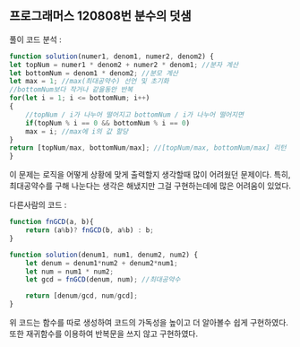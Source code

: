 ## **프로그래머스 120808번 분수의 덧샘**

풀이 코드 분석 :

```jsx
function solution(numer1, denom1, numer2, denom2) {
let topNum = numer1 * denom2 + numer2 * denom1; //분자 계산
let bottomNum = denom1 * denom2; //분모 계산
let max = 1; //max(최대공약수) 선언 및 초기화
//bottomNum보다 작거나 같을동안 반복
for(let i = 1; i <= bottomNum; i++)
{
    //topNum / i가 나누어 떨어지고 bottomNum / i가 나누어 떨어지면
    if(topNum % i == 0 && bottomNum % i == 0) 
    max = i; //max에 i의 값 할당
}
return [topNum/max, bottomNum/max]; //[topNum/max, bottomNum/max] 리턴
}
```

이 문제는 로직을 어떻게 상황에 맞게 출력할지 생각할때 많이 어려웠던 문제이다. 특히, 최대공약수를 구해 나눈다는 생각은 해냈지만 그걸 구현하는데에 많은 어려움이 있었다.

다른사람의 코드 :

```jsx
function fnGCD(a, b){
    return (a%b)? fnGCD(b, a%b) : b;
}

function solution(denum1, num1, denum2, num2) {
    let denum = denum1*num2 + denum2*num1;
    let num = num1 * num2;
    let gcd = fnGCD(denum, num); //최대공약수

    return [denum/gcd, num/gcd];
}
```

위 코드는 함수를 따로 생성하여 코드의 가독성을 높이고 더 알아볼수 쉽게 구현하였다. 또한 재귀함수를 이용하여 반복문을 쓰지 않고 구현하였다.
